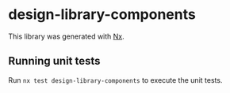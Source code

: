 # design-library-components

This library was generated with [Nx](https://nx.dev).

## Running unit tests

Run `nx test design-library-components` to execute the unit tests.
